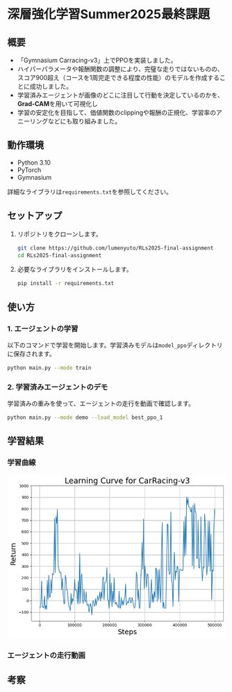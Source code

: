 # 深層強化学習Summer2025最終課題

## 概要
- 「Gymnasium Carracing-v3」上でPPOを実装しました。
- ハイパーパラメータや報酬関数の調整により、完璧な走りではないものの、スコア900超え（コースを1周完走できる程度の性能）のモデルを作成することに成功しました。
- 学習済みエージェントが画像のどこに注目して行動を決定しているのかを、**Grad-CAM**を用いて可視化し
- 学習の安定化を目指して、価値関数のclippingや報酬の正規化、学習率のアニーリングなどにも取り組みました。

## 動作環境

* Python 3.10
* PyTorch
* Gymnasium

詳細なライブラリは`requirements.txt`を参照してください。

## セットアップ

1.  リポジトリをクローンします。
    ```bash
    git clone https://github.com/lumenyuto/RLs2025-final-assignment
    cd RLs2025-final-assignment
    ```

2.  必要なライブラリをインストールします。
    ```bash
    pip install -r requirements.txt
    ```

## 使い方

### 1. エージェントの学習

以下のコマンドで学習を開始します。学習済みモデルは`model_ppo`ディレクトリに保存されます。

```bash
python main.py --mode train
```

### 2. 学習済みエージェントのデモ

学習済みの重みを使って、エージェントの走行を動画で確認します。

```bash
python main.py --mode demo --load_model best_ppo_1
```

## 学習結果

### 学習曲線
![学習曲線](https://github.com/lumenyuto/RLs2025-final-assignment/blob/main/best_ppo_3.png?raw=true)

### エージェントの走行動画


## 考察





